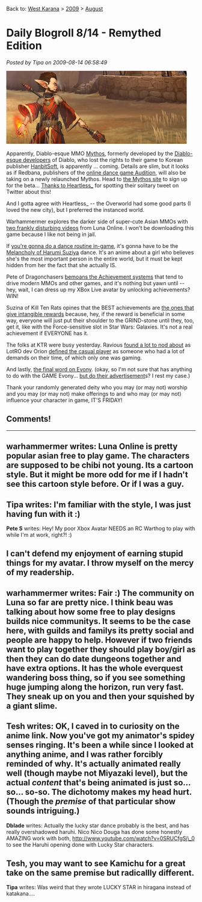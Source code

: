 Back to: [West Karana](/posts/westkarana.md) > [2009](/posts/2009/westkarana.md) > [August](./westkarana.md)
# Daily Blogroll 8/14 - Remythed Edition

*Posted by Tipa on 2009-08-14 06:58:49*

![The Resurrection of Mythos?](../../../uploads/2009/08/mythostease.jpg "The Resurrection of Mythos?")

Apparently, Diablo-esque MMO [Mythos](http://en.wikipedia.org/wiki/Mythos_%28computer_game%29), formerly developed by the [Diablo-esque developers](http://en.wikipedia.org/wiki/Flagship_Studios) of Diablo, who lost the rights to their game to Korean publisher [HanbitSoft](http://www.hanbitsoft.com/about/company/about_hanbit.asp), is apparently ... coming. Details are slim, but it looks as if Redbana, publishers of the [online dance game Audition](http://audition.redbana.com/), will also be taking on a newly relaunched Mythos. Head to [the Mythos site](http://www.mythos.com/) to sign up for the beta... [Thanks to Heartless\_](http://hgamer.blogspot.com/2009/08/mythos-something-is-coming.html) for spotting their solitary tweet on Twitter about this!

And I gotta agree with Heartless\_ -- the Overworld had some good parts (I loved the new city), but I preferred the instanced world.

Warhammermer explores the darker side of super-cute Asian MMOs with [two frankly disturbing videos](http://exploringwar.wordpress.com/2009/08/14/luna-online-dance-videos/) from Luna Online. I won't be downloading this game because I like not being in jail.

If [you're gonna do a dance routine in-game](http://www.youtube.com/watch?v=akAEd-4A4BA), it's gonna have to be the [Melancholy of Harumi Suziya](http://www.youtube.com/watch?v=c5G5bD2Do-k) dance. It's an anime about a girl who believes she's the most important person in the entire world, but it must be kept hidden from her the fact that she actually IS.

Pete of Dragonchasers [bemoans the Achievement systems](http://dragonchasers.com/2009/08/13/achievements/) that tend to drive modern MMOs and other games, and it's nothing but yawn until -- hey, wait, I can dress up my XBox Live avatar by unlocking achievements? WIN!

Suzina of Kill Ten Rats opines that the BEST achievements are [the ones that give intangible rewards](http://www.killtenrats.com/2009/08/13/elitestatus/) because, hey, if the reward is beneficial in some way, everyone will just put their shoulder to the GRIND-stone until they, too, get it, like with the Force-sensitive slot in Star Wars: Galaxies. It's not a real achievement if EVERYONE has it.

The folks at KTR were busy yesterday. Ravious [found a lot to nod about](http://www.killtenrats.com/2009/08/13/another-casual-player-definition/) as LotRO dev Orion [defined the casual player](http://my.lotro.com/orion/2009/08/12/day-14-a-tale-of-a-design/) as someone who had a lot of demands on their time, of which only one was gaming.

And lastly, [the final word on Evony](http://www.ommatidia.org/2009/08/13/evony/). (okay, so I'm not sure that has anything to do with the GAME Evony... [but do their advertisement](http://www.lazygamer.co.za/general-news/a-history-of-evony-ads-the-insanity-continues)s? I rest my case.)

Thank your randomly generated deity who you may (or may not) worship and you may (or may not) make offerings to and who may (or may not) influence your character in game, IT'S FRIDAY!

## Comments!
---
**warhammermer** writes: Luna Online is pretty popular asian free to play game. The characters are supposed to be chibi not young. Its a cartoon style. But it might be more odd for me if I hadn't see this cartoon style before. Or if I was a guy.
---
**Tipa** writes: I'm familiar with the style, I was just having fun with it :)
---
**Pete S** writes: Hey! My poor Xbox Avatar NEEDS an RC Warthog to play with while I'm at work, right?! :)

I can't defend my enjoyment of earning stupid things for my avatar. I throw myself on the mercy of my readership.
---
**warhammermer** writes: Fair :) The community on Luna so far are pretty nice. I think beau was talking about how some free to play designs builds nice communitys. It seems to be the case here, with guilds and familys its pretty social and people are happy to help. However if two friends want to play together they should play boy/girl as then they can do date dungeons together and have extra options. It has the whole everquest wandering boss thing, so if you see something huge jumping along the horizon, run very fast. They sneak up on you and then your squished by a giant slime.
---
**Tesh** writes: OK, I caved in to curiosity on the anime link. Now you've got my animator's spidey senses ringing. It's been a while since I looked at anything anime, and I was rather forcibly reminded of why. It's actually animated really well (though maybe not Miyazaki level), but the actual *content* that's being animated is just so... so... so-so. The dichotomy makes my head hurt. (Though the *premise* of that particular show sounds intriguing.)
---
**Dblade** writes: Actually the lucky star dance probably is the best, and has really overshadowed haruhi. Nico Nico Douga has done some honestly AMAZING work with both, http://www.youtube.com/watch?v=0SRUCfgSj\_0 to see the Haruhi opening done with Lucky Star characters.

Tesh, you may want to see Kamichu for a great take on the same premise but radicallly different.
---
**Tipa** writes: Was weird that they wrote LUCKY STAR in hiragana instead of katakana....
